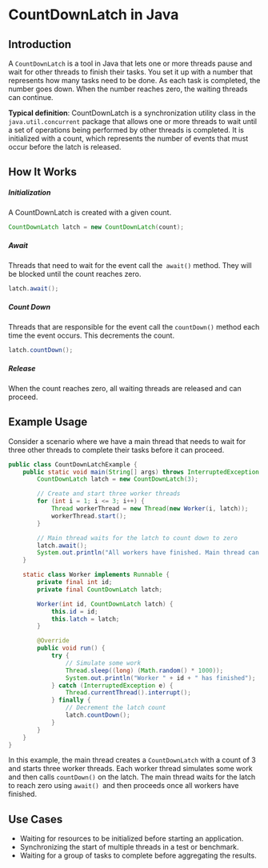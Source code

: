 # CountDownLatch in Java
## Introduction

A `CountDownLatch` is a tool in Java that lets one or more threads pause and wait for other threads to finish their tasks. You set it up with a number that represents how many tasks need to be done. As each task is completed, the number goes down. When the number reaches zero, the waiting threads can continue.

**Typical definition**: CountDownLatch is a synchronization utility class in the `java.util.concurrent` package that allows one or more threads to wait until a set of operations being performed by other threads is completed. It is initialized with a count, which represents the number of events that must occur before the latch is released.

## How It Works
##### Initialization
A CountDownLatch is created with a given count.

```java
CountDownLatch latch = new CountDownLatch(count);
```

##### Await
Threads that need to wait for the event call the` await()` method. They will be blocked until the count reaches zero.

```java
latch.await();

```
##### Count Down
Threads that are responsible for the event call the `countDown()` method each time the event occurs. This decrements the count.

```java
latch.countDown();

```
##### Release
When the count reaches zero, all waiting threads are released and can proceed.

## Example Usage
Consider a scenario where we have a main thread that needs to wait for three other threads to complete their tasks before it can proceed.

```java
public class CountDownLatchExample {
    public static void main(String[] args) throws InterruptedException {
        CountDownLatch latch = new CountDownLatch(3);

        // Create and start three worker threads
        for (int i = 1; i <= 3; i++) {
            Thread workerThread = new Thread(new Worker(i, latch));
			workerThread.start();
        }

        // Main thread waits for the latch to count down to zero
        latch.await();
        System.out.println("All workers have finished. Main thread can proceed.");
    }

    static class Worker implements Runnable {
        private final int id;
        private final CountDownLatch latch;

        Worker(int id, CountDownLatch latch) {
            this.id = id;
            this.latch = latch;
        }

        @Override
        public void run() {
            try {
                // Simulate some work
                Thread.sleep((long) (Math.random() * 1000));
                System.out.println("Worker " + id + " has finished");
            } catch (InterruptedException e) {
                Thread.currentThread().interrupt();
            } finally {
                // Decrement the latch count
                latch.countDown();
            }
        }
    }
}
```
In this example, the main thread creates a `CountDownLatch` with a count of 3 and starts three worker threads. Each worker thread simulates some work and then calls `countDown()` on the latch. The main thread waits for the latch to reach zero using `await() `and then proceeds once all workers have finished.

## Use Cases
- Waiting for resources to be initialized before starting an application.
- Synchronizing the start of multiple threads in a test or benchmark.
- Waiting for a group of tasks to complete before aggregating the results.